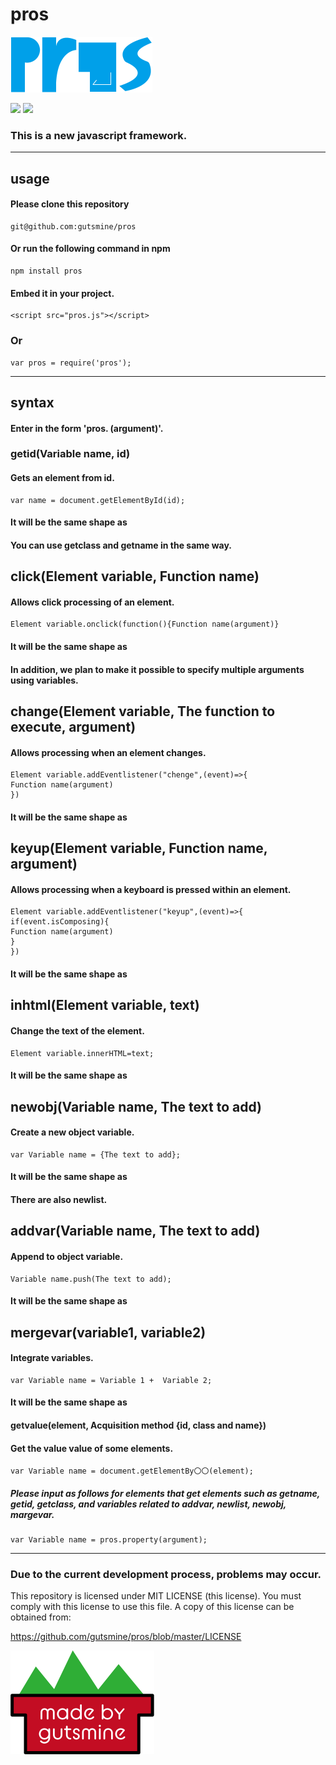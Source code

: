 # pros

<img src="pros.png" style="zoom:50%;" />

<img src="https://badgen.net/bundlephobia/min/pros"> <img src="https://img.shields.io/npm/dt/pros">


### This is a new javascript framework.

-----
## usage

#### Please clone this repository

    git@github.com:gutsmine/pros

#### Or run the following command in npm

```
npm install pros
```

#### Embed it in your project.

    <script src="pros.js"></script>
### Or

    var pros = require('pros');

----

## syntax

#### Enter in the form 'pros. (argument)'.

### getid(Variable name, id)

#### Gets an element from id.

    var name = document.getElementById(id);
#### It will be the same shape as

#### You can use getclass and getname in the same way.

## click(Element variable, Function name)

#### Allows click processing of an element.

    Element variable.onclick(function(){Function name(argument)}
#### It will be the same shape as 

#### In addition, we plan to make it possible to specify multiple arguments using variables.

## change(Element variable, The function to execute, argument)

#### Allows processing when an element changes.

    Element variable.addEventlistener("chenge",(event)=>{
    Function name(argument)
    })
#### It will be the same shape as

## keyup(Element variable, Function name, argument)

#### Allows processing when a keyboard is pressed within an element.

    Element variable.addEventlistener("keyup",(event)=>{
    if(event.isComposing){
    Function name(argument)
    }
    })  
#### It will be the same shape as

## inhtml(Element variable, text)

#### Change the text of the element.

    Element variable.innerHTML=text;
   #### It will be the same shape as

## newobj(Variable name, The text to add)

#### Create a new object variable.

```
var Variable name = {The text to add};
```

#### It will be the same shape as

#### There are also newlist.

## addvar(Variable name, The text to add)

#### Append to object variable.

```
Variable name.push(The text to add);
```

#### It will be the same shape as

#### 

## mergevar(variable1, variable2)

#### Integrate variables.

```
var Variable name = Variable 1 +  Variable 2;
```

#### It will be the same shape as



#### getvalue(element, Acquisition method {id, class and name})

#### Get the value value of some elements.

```
var Variable name = document.getElementBy〇〇(element);
```



##### Please input as follows for elements that get elements such as getname, getid, getclass, and variables related to addvar, newlist, newobj, margevar.

```
var Variable name = pros.property(argument);
```



-----
   ### Due to the current development process, problems may occur.

 This repository is licensed under MIT LICENSE (this license). You must comply with this license to use this file. A copy of this license can be obtained from:

https://github.com/gutsmine/pros/blob/master/LICENSE



<img src="gutsminemade-by.png" style="zoom:50%;" />